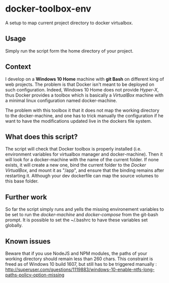 # docker-toolbox-env
A setup to map current project directory to docker virtualbox.

## Usage

Simply run the script form the home directory of your project.

## Context

I develop on a **Windows 10 Home** machine with **git Bash** on different king of web projects. The problem is that Docker isn't meant to be deployed on such configuration. Indeed, Windows 10 Home does not provide _Hyper-X_, thus Docker provides a toolbox which is basically a _VirtualBox_ machine with a minimal linux configuration named docker-machine.

The problem with this toolbox it that it does not map the working directory to the docker-machine, and one has to trick manually the configuration if he want to have the modifications updated live in the dockers file system.

## What does this script?

The script will check that Docker toolbox is properly installed (i.e. environment variables for virtualbox manager and docker-machine). Then it will look for a docker-machine with the name of the current folder. If none exists, it will create a new one, bind the current folder to the _Docker VirtualBox_, and mount it as "/app", and ensure that the binding remains after restarting it. Although your dev dockerfile can map the source volumes to this base folder.

## Further work

So far the script simply runs and yells the missing environement variables to be set to run the _docker-machine_ and _docker-compose_ from the git-bash prompt. It is possible to set the ~/.bashrc to have these variables set globally.

## Known issues

Beware that if you use NodeJS and NPM modules, the paths of your working directory should remain less than 260 chars. This constraint is freed as of Windows 10 build 1607, but still has to be triggered manually : http://superuser.com/questions/1119883/windows-10-enable-ntfs-long-paths-policy-option-missing
